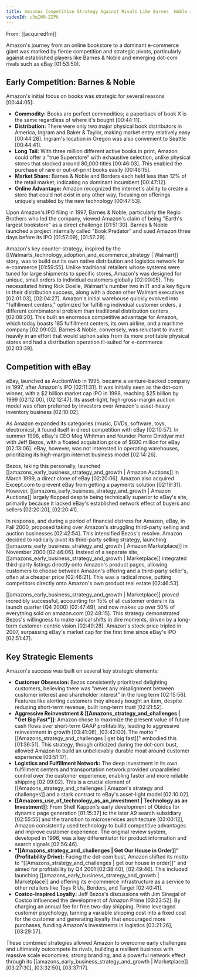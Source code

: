 ```yaml
---
title: Amazons Competitive Strategy Against Rivals Like Barnes  Noble and eBay
videoId: u3qIWN-ZIPk
---
```


From: [[acquiredfm]] <br/> 

Amazon's journey from an online bookstore to a dominant e-commerce giant was marked by fierce competition and strategic pivots, particularly against established players like Barnes & Noble and emerging dot-com rivals such as eBay <a class="yt-timestamp" data-t="01:53:50">[01:53:50]</a>.

## Early Competition: Barnes & Noble

Amazon's initial focus on books was strategic for several reasons <a class="yt-timestamp" data-t="00:44:05">[00:44:05]</a>:
*   **Commodity:** Books are perfect commodities; a paperback of book X is the same regardless of where it's bought <a class="yt-timestamp" data-t="00:44:11">[00:44:11]</a>.
*   **Distribution:** There were only two major physical book distributors in America, Ingram and Baker & Taylor, making market entry relatively easy <a class="yt-timestamp" data-t="00:44:28">[00:44:28]</a>. Ingram's location in Oregon was also convenient to Seattle <a class="yt-timestamp" data-t="00:44:41">[00:44:41]</a>.
*   **Long Tail:** With three million different active books in print, Amazon could offer a "true Superstore" with exhaustive selection, unlike physical stores that stocked around 80,000 titles <a class="yt-timestamp" data-t="00:46:03">[00:46:03]</a>. This enabled the purchase of rare or out-of-print books easily <a class="yt-timestamp" data-t="00:46:15">[00:46:15]</a>.
*   **Market Share:** Barnes & Noble and Borders each held less than 12% of the retail market, indicating no dominant incumbent <a class="yt-timestamp" data-t="00:47:12">[00:47:12]</a>.
*   **Online Advantage:** Amazon recognized the internet's ability to create a store that could not exist in any other way, focusing on offerings uniquely enabled by the new technology <a class="yt-timestamp" data-t="00:47:53">[00:47:53]</a>.

Upon Amazon's IPO filing in 1997, Barnes & Noble, particularly the Regio Brothers who led the company, viewed Amazon's claim of being "Earth's largest bookstore" as a direct challenge <a class="yt-timestamp" data-t="01:51:30">[01:51:30]</a>. Barnes & Noble launched a project internally called "Book Predator" and sued Amazon three days before its IPO <a class="yt-timestamp" data-t="01:57:09">[01:57:09]</a>, <a class="yt-timestamp" data-t="01:57:29">[01:57:29]</a>.

Amazon's key counter-strategy, inspired by the [[Walmarts_technology_adoption_and_ecommerce_strategy | Walmart]] story, was to build out its own native distribution and logistics network for e-commerce <a class="yt-timestamp" data-t="01:59:55">[01:59:55]</a>. Unlike traditional retailers whose systems were tuned for large shipments to specific stores, Amazon's was designed for unique, small orders to individual customers globally <a class="yt-timestamp" data-t="02:00:05">[02:00:05]</a>. This necessitated hiring Rick Doelle, Walmart's number two in IT and a key figure in their distribution success, along with a dozen other Walmart executives <a class="yt-timestamp" data-t="02:01:03">[02:01:03]</a>, <a class="yt-timestamp" data-t="02:04:27">[02:04:27]</a>. Amazon's initial warehouse quickly evolved into "fulfillment centers," optimized for fulfilling individual customer orders, a different combinatorial problem than traditional distribution centers <a class="yt-timestamp" data-t="02:08:20">[02:08:20]</a>. This built an enormous competitive advantage for Amazon, which today boasts 185 fulfillment centers, its own airline, and a maritime company <a class="yt-timestamp" data-t="02:09:02">[02:09:02]</a>. Barnes & Noble, conversely, was reluctant to invest heavily in an effort that would siphon sales from its more profitable physical stores and had a distribution operation ill-suited for e-commerce <a class="yt-timestamp" data-t="02:03:39">[02:03:39]</a>.

## Competition with eBay

eBay, launched as AuctionWeb in 1995, became a venture-backed company in 1997, after Amazon's IPO <a class="yt-timestamp" data-t="02:11:31">[02:11:31]</a>. It was initially seen as the dot-com winner, with a $2 billion market cap IPO in 1998, reaching $25 billion by 1999 <a class="yt-timestamp" data-t="02:12:00">[02:12:00]</a>, <a class="yt-timestamp" data-t="02:12:47">[02:12:47]</a>. Its asset-light, high-gross-margin auction model was often preferred by investors over Amazon's asset-heavy inventory business <a class="yt-timestamp" data-t="02:10:02">[02:10:02]</a>.

As Amazon expanded its categories (music, DVDs, software, toys, electronics), it found itself in direct competition with eBay <a class="yt-timestamp" data-t="02:10:57">[02:10:57]</a>. In summer 1998, eBay's CEO Meg Whitman and founder Pierre Omidyar met with Jeff Bezos, with a floated acquisition price of $600 million for eBay <a class="yt-timestamp" data-t="02:13:06">[02:13:06]</a>. eBay, however, was not interested in operating warehouses, prioritizing its high-margin internet business model <a class="yt-timestamp" data-t="02:14:26">[02:14:26]</a>.

Bezos, taking this personally, launched [[amazons_early_business_strategy_and_growth | Amazon Auctions]] in March 1999, a direct clone of eBay <a class="yt-timestamp" data-t="02:20:06">[02:20:06]</a>. Amazon also acquired Except.com to prevent eBay from getting a payments solution <a class="yt-timestamp" data-t="02:19:31">[02:19:31]</a>. However, [[amazons_early_business_strategy_and_growth | Amazon Auctions]] largely flopped despite being technically superior to eBay's site, primarily because it lacked eBay's established network effect of buyers and sellers <a class="yt-timestamp" data-t="02:20:20">[02:20:20]</a>, <a class="yt-timestamp" data-t="02:20:41">[02:20:41]</a>.

In response, and during a period of financial distress for Amazon, eBay, in Fall 2000, proposed taking over Amazon's struggling third-party selling and auction businesses <a class="yt-timestamp" data-t="02:42:54">[02:42:54]</a>. This intensified Bezos's resolve. Amazon decided to radically pivot its third-party selling strategy, launching [[amazons_early_business_strategy_and_growth | Amazon Marketplace]] in November 2000 <a class="yt-timestamp" data-t="02:46:06">[02:46:06]</a>. Instead of a separate site, [[amazons_early_business_strategy_and_growth | Marketplace]] integrated third-party listings directly onto Amazon's product pages, allowing customers to choose between Amazon's offering and a third-party seller's, often at a cheaper price <a class="yt-timestamp" data-t="02:46:21">[02:46:21]</a>. This was a radical move, putting competitors directly onto Amazon's own product real estate <a class="yt-timestamp" data-t="02:46:53">[02:46:53]</a>.

[[amazons_early_business_strategy_and_growth | Marketplace]] proved incredibly successful, accounting for 15% of all customer orders in its launch quarter (Q4 2000) <a class="yt-timestamp" data-t="02:47:49">[02:47:49]</a>, and now makes up over 50% of everything sold on amazon.com <a class="yt-timestamp" data-t="02:48:15">[02:48:15]</a>. This strategy demonstrated Bezos's willingness to make radical shifts in dire moments, driven by a long-term customer-centric vision <a class="yt-timestamp" data-t="02:49:28">[02:49:28]</a>. Amazon's stock price tripled in 2007, surpassing eBay's market cap for the first time since eBay's IPO <a class="yt-timestamp" data-t="02:51:47">[02:51:47]</a>.

## Key Strategic Elements

Amazon's success was built on several key strategic elements:
*   **Customer Obsession:** Bezos consistently prioritized delighting customers, believing there was "never any misalignment between customer interest and shareholder interest" in the long term <a class="yt-timestamp" data-t="02:15:56">[02:15:56]</a>. Features like alerting customers they already bought an item, despite reducing short-term revenue, built long-term trust <a class="yt-timestamp" data-t="02:21:52">[02:21:52]</a>.
*   **Aggressive Reinvestment & [[Amazons_strategy_and_challenges | "Get Big Fast"]]**: Amazon chose to maximize the present value of future cash flows over short-term GAAP profitability, leading to aggressive reinvestment in growth <a class="yt-timestamp" data-t="03:41:06">[03:41:06]</a>, <a class="yt-timestamp" data-t="03:42:00">[03:42:00]</a>. The motto "[[Amazons_strategy_and_challenges | get big fast]]" embodied this <a class="yt-timestamp" data-t="01:36:51">[01:36:51]</a>. This strategy, though criticized during the dot-com bust, allowed Amazon to build an unbelievably durable moat around customer experience <a class="yt-timestamp" data-t="03:51:17">[03:51:17]</a>.
*   **Logistics and Fulfillment Network:** The deep investment in its own fulfillment centers and transportation network provided unparalleled control over the customer experience, enabling faster and more reliable shipping <a class="yt-timestamp" data-t="02:09:02">[02:09:02]</a>. This is a crucial element of [[Amazons_strategy_and_challenges | Amazon's strategy and challenges]] and a stark contrast to eBay's asset-light model <a class="yt-timestamp" data-t="02:10:02">[02:10:02]</a>.
*   **[[Amazons_use_of_technology_as_an_investment | Technology as an Investment]]**: From Shell Kappon's early development of Obidos for dynamic page generation <a class="yt-timestamp" data-t="01:15:37">[01:15:37]</a> to the later A9 search subsidiary <a class="yt-timestamp" data-t="02:55:55">[02:55:55]</a> and the transition to microservices architecture <a class="yt-timestamp" data-t="03:00:12">[03:00:12]</a>, Amazon consistently used technology to build competitive advantages and improve customer experience. The original review system, developed in 1996, was a key differentiator for product information and search signals <a class="yt-timestamp" data-t="02:56:46">[02:56:46]</a>.
*   **"[[Amazons_strategy_and_challenges | Get Our House in Order]]" (Profitability Drive):** Facing the dot-com bust, Amazon shifted its motto to "[[Amazons_strategy_and_challenges | get our house in order]]" and aimed for profitability by Q4 2001 <a class="yt-timestamp" data-t="02:38:40">[02:38:40]</a>, <a class="yt-timestamp" data-t="02:49:46">[02:49:46]</a>. This included launching [[amazons_early_business_strategy_and_growth | Marketplace]] and offering its e-commerce infrastructure as a service to other retailers like Toys R Us, Borders, and Target <a class="yt-timestamp" data-t="02:40:41">[02:40:41]</a>.
*   **Costco-Inspired Loyalty:** Jeff Bezos's discussions with Jim Sinegal of Costco influenced the development of Amazon Prime <a class="yt-timestamp" data-t="03:23:52">[03:23:52]</a>. By charging an annual fee for free two-day shipping, Prime leveraged customer psychology, turning a variable shipping cost into a fixed cost for the customer and generating loyalty that encouraged more purchases, funding Amazon's investments in logistics <a class="yt-timestamp" data-t="03:21:26">[03:21:26]</a>, <a class="yt-timestamp" data-t="03:29:57">[03:29:57]</a>.

These combined strategies allowed Amazon to overcome early challenges and ultimately outcompete its rivals, building a resilient business with massive scale economies, strong branding, and a powerful network effect through its [[amazons_early_business_strategy_and_growth | Marketplace]] <a class="yt-timestamp" data-t="03:27:30">[03:27:30]</a>, <a class="yt-timestamp" data-t="03:32:50">[03:32:50]</a>, <a class="yt-timestamp" data-t="03:37:17">[03:37:17]</a>.
